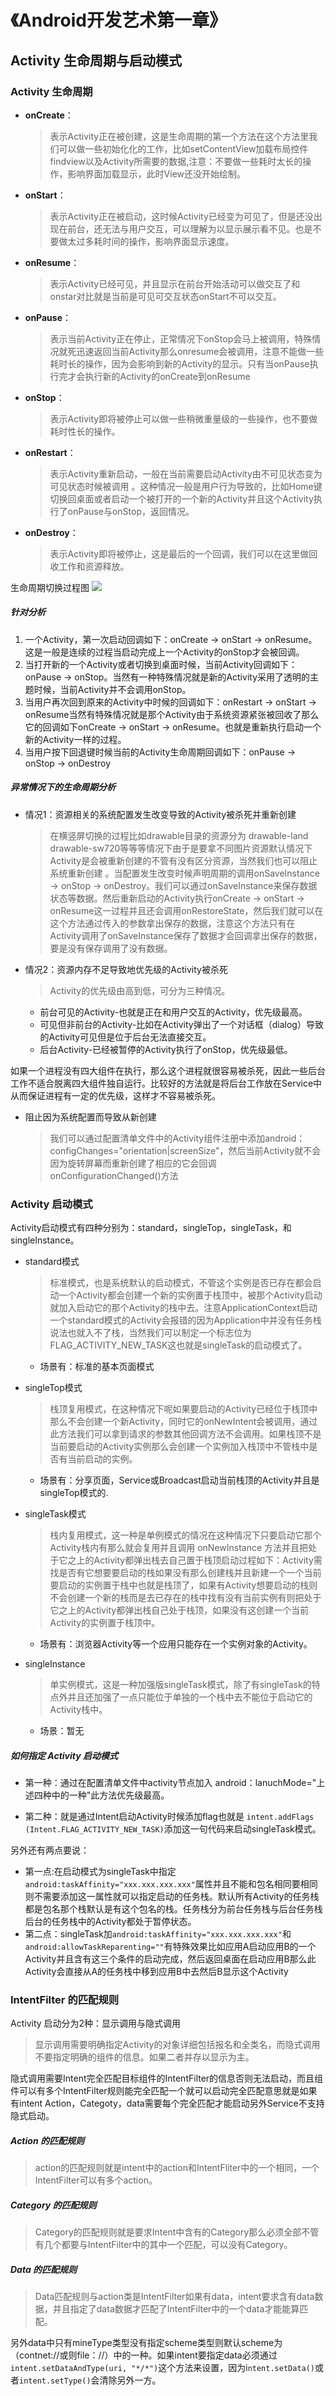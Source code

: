 # 《Android开发艺术第一章》 #
## Activity 生命周期与启动模式 ##
### Activity 生命周期 ###
- **onCreate**：
    > 表示Activity正在被创建，这是生命周期的第一个方法在这个方法里我们可以做一些初始化化的工作，比如setContentView加载布局控件findview以及Activity所需要的数据,注意：不要做一些耗时太长的操作，影响界面加载显示，此时View还没开始绘制。
- **onStart**：
    >表示Activity正在被启动，这时候Activity已经变为可见了，但是还没出现在前台，还无法与用户交互，可以理解为以显示展示看不见。也是不要做太过多耗时间的操作，影响界面显示速度。 
- **onResume**：
    > 表示Activity已经可见，并且显示在前台开始活动可以做交互了和onstar对比就是当前是可见可交互状态onStart不可以交互。
- **onPause**：
    > 表示当前Activity正在停止，正常情况下onStop会马上被调用，特殊情况就死迅速返回当前Activity那么onresume会被调用，注意不能做一些耗时长的操作，因为会影响到新的Activity的显示。只有当onPause执行完才会执行新的Activity的onCreate到onResume 

- **onStop**：
    > 表示Activity即将被停止可以做一些稍微重量级的一些操作，也不要做耗时性长的操作。 

- **onRestart**：
     >表示Activity重新启动，一般在当前需要启动Activity由不可见状态变为可见状态时候被调用 。这种情况一般是用户行为导致的，比如Home键切换回桌面或者启动一个被打开的一个新的Activity并且这个Activity执行了onPause与onStop，返回情况。

- **onDestroy**：
    > 表示Activity即将被停止，这是最后的一个回调，我们可以在这里做回收工作和资源释放。
 
生命周期切换过程图 ![](http://i.imgur.com/NAJqSJu.png)
##### 针对分析 #####
1. 一个Activity，第一次启动回调如下：onCreate -> onStart -> onResume。这是一般是连续的过程当启动完成上一个Activity的onStop才会被回调。
2. 当打开新的一个Activity或者切换到桌面时候，当前Activity回调如下：onPause -> onStop。当然有一种特殊情况就是新的Activity采用了透明的主题时候，当前Activity并不会调用onStop。
3. 当用户再次回到原来的Activity中时候的回调如下：onRestart -> onStart -> onResume当然有特殊情况就是那个Activity由于系统资源紧张被回收了那么它的回调如下onCreate -> onStart -> onResume。也就是重新执行启动一个新的Activity一样的过程。
4. 当用户按下回退键时候当前的Activity生命周期回调如下：onPause -> onStop -> onDestroy

##### 异常情况下的生命周期分析 #####

- 情况1：资源相关的系统配置发生改变导致的Activity被杀死并重新创建
    > 在横竖屏切换的过程比如drawable目录的资源分为 drawable-land drawable-sw720等等等情况下由于是要拿不同图片资源默认情况下Activity是会被重新创建的不管有没有区分资源，当然我们也可以阻止系统重新创建 。当配置发生改变时候声明周期的调用onSaveInstance -> onStop -> onDestroy。我们可以通过onSaveInstance来保存数据状态等数据。然后重新启动的Activity执行onCreate -> onStart -> onResume这一过程并且还会调用onRestoreState，然后我们就可以在这个方法通过传入的参数拿出保存的数据，注意这个方法只有在Activity调用了onSaveInstance保存了数据才会回调拿出保存的数据，要是没有保存调用了没有数据。

- 情况2：资源内存不足导致地优先级的Activity被杀死
    > Activity的优先级由高到低，可分为三种情况。  
    
    -  前台可见的Activity-也就是正在和用户交互的Activity，优先级最高。
    -  可见但非前台的Activity-比如在Activity弹出了一个对话框（dialog）导致的Activity可见但是位于后台无法直接交互。
    -  后台Activity-已经被暂停的Activity执行了onStop，优先级最低。

如果一个进程没有四大组件在执行，那么这个进程就很容易被杀死，因此一些后台工作不适合脱离四大组件独自运行。比较好的方法就是将后台工作放在Service中从而保证进程有一定的优先级，这样才不容易被杀死。

- 阻止因为系统配置而导致从新创建
    >我们可以通过配置清单文件中的Activity组件注册中添加android：configChanges="orientation|screenSize"，然后当前Activity就不会因为旋转屏幕而重新创建了相应的它会回调 onConfigurationChanged()方法


### Activity 启动模式 ###
 
Activity启动模式有四种分别为：standard，singleTop，singleTask，和singleInstance。

- standard模式
    >标准模式，也是系统默认的启动模式，不管这个实例是否已存在都会启动一个Activity都会创建一个新的实例置于栈顶中，被那个Activity启动就加入启动它的那个Activity的栈中去。注意ApplicationContext启动一个standard模式的Activity会报错的因为Application中并没有任务栈说法也就入不了栈，当然我们可以制定一个标志位为FLAG_ACTIVITY_NEW_TASK这也就是singleTask的启动模式了。
        
    - 场景有：标准的基本页面模式
    

- singleTop模式
    >栈顶复用模式，在这种情况下呢如果要启动的Activity已经位于栈顶中那么不会创建一个新Activity，同时它的onNewIntent会被调用，通过此方法我们可以拿到请求的参数其他回调方法不会调用。如果栈顶不是当前要启动的Activity实例那么会创建一个实例加入栈顶中不管栈中是否有当前启动的实例。
    
    - 场景有：分享页面，Service或Broadcast启动当前栈顶的Activity并且是singleTop模式的.


- singleTask模式
    > 栈内复用模式，这一种是单例模式的情况在这种情况下只要启动它那个Activity栈内有那么就会复用并且调用 onNewInstance 方法并且把处于它之上的Activity都弹出栈去自己置于栈顶启动过程如下：Activity需找是否有它想要要启动的栈如果没有那么创建栈并且新建一个一个当前要启动的实例置于栈中也就是栈顶了，如果有Activity想要启动的栈则不会创建一个新的栈而是去已存在的栈中找有没有当前实例有则把处于它之上的Activity都弹出栈自己处于栈顶，如果没有这创建一个当前Activity的实例置于栈顶中。
    
    - 场景有：浏览器Activity等一个应用只能存在一个实例对象的Activity。


- singleInstance
    >单实例模式，这是一种加强版singleTask模式，除了有singleTask的特点外并且还加强了一点只能位于单独的一个栈中去不能位于启动它的Activity栈中。
   
    - 场景：暂无   

##### 如何指定 Activity 启动模式 ##### 
- 第一种：通过在配置清单文件中activity节点加入 android：lanuchMode="上述四种中的一种"此方法优先级最高。

- 第二种：就是通过Intent启动Activity时候添加flag也就是 `intent.addFlags
(Intent.FLAG_ACTIVITY_NEW_TASK)`添加这一句代码来启动singleTask模式。


另外还有两点要说：
- 第一点:在启动模式为singleTask中指定`android:taskAffinity="xxx.xxx.xxx.xxx"`属性并且不能和包名相同要相同则不需要添加这一属性就可以指定启动的任务栈。默认所有Activity的任务栈都是包名那个栈默认是有这个包名的栈。任务栈分为前台任务栈与后台任务栈后台的任务栈中的Activity都处于暂停状态。
- 第二点：singleTask加`android:taskAffinity="xxx.xxx.xxx.xxx"`和        `android:allowTaskReparenting=""`有特殊效果比如应用A启动应用B的一个Activity并且含有这三个条件的启动完成，然后返回桌面在启动应用B那么此Activity会直接从A的任务栈中移到应用B中去然后B显示这个Activity


### IntentFilter 的匹配规则 ###

Activity 启动分为2种：显示调用与隐式调用
> 显示调用需要明确指定Activity的对象详细包括报名和全类名，而隐式调用不要指定明确的组件的信息。如果二者并存以显示为主。

隐式调用需要Intent完全匹配目标组件的IntentFilter的信息否则无法启动，而且组件可以有多个IntentFilter规则能完全匹配一个就可以启动完全匹配意思就是如果有intent Action，Categoty，data需要每个完全匹配才能启动另外Service不支持隐式启动。

##### Action 的匹配规则 #####
> action的匹配规则就是intent中的action和IntentFliter中的一个相同，一个IntentFilter可以有多个action。

##### Category 的匹配规则 #####

> Category的匹配规则就是要求Intent中含有的Category那么必须全部不管有几个都要与IntentFilter中的其中一个匹配，可以没有Category。

##### Data 的匹配规则 #####
> Data匹配规则与action类是IntentFilter如果有data，intent要求含有data数据，并且指定了data数据才匹配了IntentFilter中的一个data才能能算匹配。
   
另外data中只有mineType类型没有指定scheme类型则默认scheme为（contnet://或则file：//）中的一种。如果intent要指定data必须通过`intent.setDataAndType(uri, "*/*")`这个方法来设置，因为i`ntent.setData()`或者`intent.setType()`会清除另外一方。
